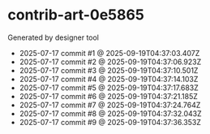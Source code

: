 # contrib-art-0e5865
Generated by designer tool
- 2025-07-17 commit #1 @ 2025-09-19T04:37:03.407Z
- 2025-07-17 commit #2 @ 2025-09-19T04:37:06.923Z
- 2025-07-17 commit #3 @ 2025-09-19T04:37:10.501Z
- 2025-07-17 commit #4 @ 2025-09-19T04:37:14.103Z
- 2025-07-17 commit #5 @ 2025-09-19T04:37:17.683Z
- 2025-07-17 commit #6 @ 2025-09-19T04:37:21.185Z
- 2025-07-17 commit #7 @ 2025-09-19T04:37:24.764Z
- 2025-07-17 commit #8 @ 2025-09-19T04:37:32.043Z
- 2025-07-17 commit #9 @ 2025-09-19T04:37:36.353Z
